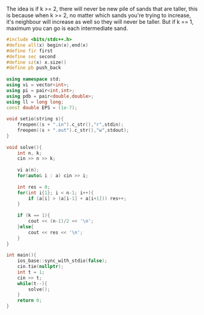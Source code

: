 The idea is if k >= 2, there will never be new pile of sands that are taller, this is because when k >= 2, no matter which sands you're trying to increase, it's neighbour will increase as well so they will never be taller. But if k == 1, maximum you can go is each intermediate sand.
```cpp
#include <bits/stdc++.h>
#define all(x) begin(x),end(x)
#define fir first
#define sec second
#define sz(x) x.size()
#define pb push_back
 
using namespace std;
using vi = vector<int>;
using pi = pair<int,int>;
using pdb = pair<double,double>;
using ll = long long;
const double EPS = (1e-7);
 
void setio(string s){
	freopen((s + ".in").c_str(),"r",stdin);
	freopen((s + ".out").c_str(),"w",stdout);
}
 
void solve(){
    int n, k;
    cin >> n >> k;
 
    vi a(n);
    for(auto& i : a) cin >> i;
 
    int res = 0;
    for(int i{1}; i < n-1; i++){
        if (a[i] > (a[i-1] + a[i+1])) res++;
    }
 
    if (k == 1){
        cout << (n-1)/2 << '\n';
    }else{
        cout << res << '\n';
    }
}
 
int main(){
	ios_base::sync_with_stdio(false);
	cin.tie(nullptr);
    int t = 1;
    cin >> t;
    while(t--){
        solve();
    }
	return 0;
}

```